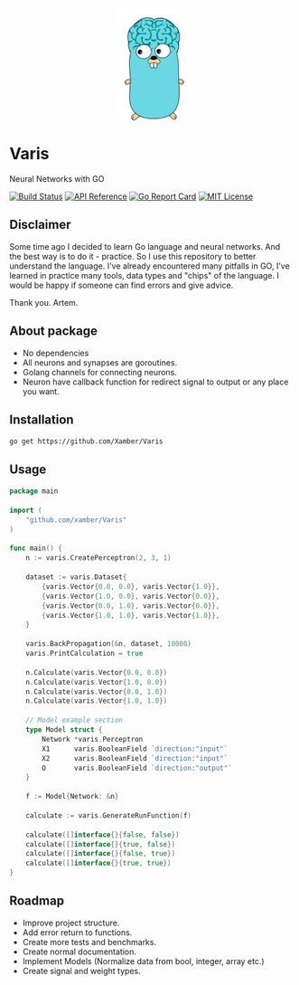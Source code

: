 <p align="center">
    <img src="examples/gopher.jpg" height="200" alt="Gopher from internet =)" title="Gopher from internet =" />
</p>

# Varis
Neural Networks with GO

[![Build Status](https://travis-ci.org/Xamber/Varis.svg?branch=master)](https://travis-ci.org/Xamber/Varis)
[![API Reference](
https://camo.githubusercontent.com/915b7be44ada53c290eb157634330494ebe3e30a/68747470733a2f2f676f646f632e6f72672f6769746875622e636f6d2f676f6c616e672f6764646f3f7374617475732e737667
)](https://godoc.org/github.com/Xamber/Varis)
[![Go Report Card](https://goreportcard.com/badge/github.com/Xamber/Varis)](https://goreportcard.com/report/github.com/Xamber/Varis)
[![MIT License](https://img.shields.io/badge/license-MIT-blue.svg)](https://github.com/xamber/Varis/blob/master/LICENSE.md)

## Disclaimer
Some time ago I decided to learn Go language and neural networks.
And the best way is to do it - practice. So I use this repository to better understand the language.
I've already encountered many pitfalls in GO, I've learned in practice many tools, data types and "chips" of the language.
I would be happy if someone can find errors and give advice.

Thank you. Artem.

## About package
- No dependencies
- All neurons and synapses are goroutines.
- Golang channels for connecting neurons.
- Neuron have callback function for redirect signal to output or any place you want.

## Installation
    go get https://github.com/Xamber/Varis

## Usage
```go
package main

import (
	"github.com/xamber/Varis"
)

func main() {
	n := varis.CreatePerceptron(2, 3, 1)

	dataset := varis.Dataset{
		{varis.Vector{0.0, 0.0}, varis.Vector{1.0}},
		{varis.Vector{1.0, 0.0}, varis.Vector{0.0}},
		{varis.Vector{0.0, 1.0}, varis.Vector{0.0}},
		{varis.Vector{1.0, 1.0}, varis.Vector{1.0}},
	}

	varis.BackPropagation(&n, dataset, 10000)
	varis.PrintCalculation = true

	n.Calculate(varis.Vector{0.0, 0.0})
	n.Calculate(varis.Vector{1.0, 0.0})
	n.Calculate(varis.Vector{0.0, 1.0})
	n.Calculate(varis.Vector{1.0, 1.0})

	// Model example section
	type Model struct {
		Network *varis.Perceptron
		X1      varis.BooleanField `direction:"input"`
		X2      varis.BooleanField `direction:"input"`
		O       varis.BooleanField `direction:"output"`
	}

	f := Model{Network: &n}

	calculate := varis.GenerateRunFunction(f)

	calculate([]interface{}{false, false})
	calculate([]interface{}{true, false})
	calculate([]interface{}{false, true})
	calculate([]interface{}{true, true})
}

```
## Roadmap
- Improve project structure.
- Add error return to functions.
- Create more tests and benchmarks.
- Create normal documentation.
- Implement Models (Normalize data from bool, integer, array etc.)
- Create signal and weight types.


